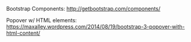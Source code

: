 Bootstrap Components: http://getbootstrap.com/components/

Popover w/ HTML elements: https://maxalley.wordpress.com/2014/08/19/bootstrap-3-popover-with-html-content/
